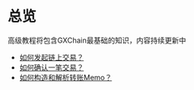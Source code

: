 # 总览

高级教程将包含GXChain最基础的知识，内容持续更新中

- [如何发起链上交易？](./send_transaction.md)
- [如何确认一笔交易？](./confirm_transaction.md)
- [如何构造和解析转账Memo？](./deal_with_memo.md)
